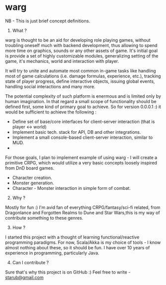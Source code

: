warg
====

NB - This is just brief concept definitions.


1) What ?

warg is thought to be an aid for developing role playing games, without troubling oneself much with backend development, thus allowing to spend more time on graphics, sounds or any other assets of game. It's initial goal is provide a set of highly customizable modules, generalizing setting of the game, it's mechanics, world and interaction with player. 

It will try to unite and automate most common in-game tasks like handling most of game calculations (i.e. damage formulas, experience, etc.), tracking state of player progress, define interactive objects, issuing global events, handling social interactions and many more.


The potential complexity of such platform is enermous and is limited only by human imagination. In that regard a small scope of functionality should be defined first, some kind of primary goal to achieve. So for version 0.0.0.1 :) it would be sufficient to achieve the following :

 - Define set of base/core interfaces for client-server interaction (that is player <-> world)
 - Implement basic tech. stack for API, DB and other integrations.
 - Implement a small console-based client-server interaction, similar to MUD.
 - 
 
For those goals, I plan to implement example of using warg - I will create a primitive CRPG, which would utilize a very basic concepts loosely inspired from DnD board games.

 - Character creation.
 - Monster generation.
 - Character - Monster interaction in simple form of combat.

2) Why ?

Mostly for fun :) I'm avid fan of everything CRPG/fantasy/sci-fi related, from Dragonlance and Forgotten Realms to Dune and Star Wars,this is my way of contribute something to these genres.

3) How ?

I started this project with a thought of learning functional/reactive programming paradigms. For now, Scala/Akka is my choice of tools - I know almost nothing about these, so it should be fun. I have over 10 years of experience in programming, particularly Java.

4) Can I contribute ?


Sure that's why this project is on GitHub :) Feel free to write - starub@gmail.com

